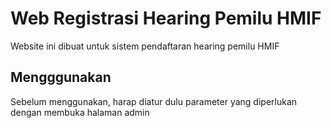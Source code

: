 # Web Registrasi Hearing Pemilu HMIF

Website ini dibuat untuk sistem pendaftaran hearing pemilu HMIF

## Mengggunakan

Sebelum menggunakan, harap diatur dulu parameter yang diperlukan dengan membuka halaman admin


